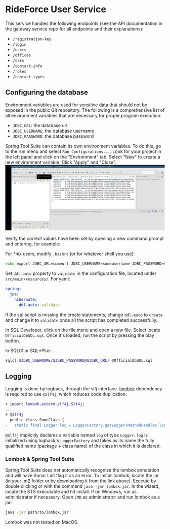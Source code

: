 # RideForce User Service

This service handles the following endpoints (see the API documentation in the gateway service repo for all endpoints and their explanations):

- `/registration-key`
- `/login`
- `/users`
- `/offices`
- `/cars`
- `/contact-info`
- `/roles`
- `/contact-types`

## Configuring the database
Environment variables are used for sensitive data that should not be exposed in the public Git repository. The following is a comprehensive list of all environment variables that are necessary for proper program execution:

- `JDBC_URL`: the database url
- `JDBC_USERNAME`: the database username
- `JDBC_PASSWORD`: the database password

Spring Tool Suite can contain its own environment variables. To do this, go to the run menu and select `Run Configurations...`. Look for your project in the left panel and click on the "Environment" tab. Select "New" to create a new environment variable. Click "Apply" and "Close".
![Alt Text](src/main/resources/stsenv5.gif)

Verify the correct values have been set by opening a new command prompt and entering, for example:

For *nix users, modify `.bashrc` (or for whatever shell you use):
```bash
echo export JDBC_URL=someurl JDBC_USERNAME=someusername JDBC_PASSWORD=somepassword >> .bashrc && exec bash 
```
Set `ddl-auto` property to `validate` in the configuration file, located under `src/main/resources/`. For yaml:
```yaml
spring:
  jpa:
    hibernate:
      ddl-auto: validate
```
If the sql script is missing the create statements, change `ddl-auto` to `create` and change it to `validate` once all the script has completed successfully. 

In SQL Developer, click on the file menu and open a new file. Select locate `OfficialDbSQL.sql`. Once it's loaded, run the script by pressing the play button.  

In SQLCl or SQL*Plus: 
```bash
sqlcl $JDBC_USERNAME/$JDBC_PASSWORD@$JDBC_URL/ @OfficialDbSQL.sql
```
## Logging
Logging is done by logback, through the slfj interface. [lombok](https://projectlombok.org/download) dependency is required to use `@Slf4j`, which reduces code duplication.
```diff
+ import lombok.extern.slf4j.Slf4j;
...
+ @Slf4j
  public class SomeClass {
-   static final Logger log = LoggerFactory.getLogger(MethodHandles.lookup().lookupClass());
```
`@Slf4j` implicitly declares a variable named `log` of type `Logger`. `log` is initialized using logback's `LoggerFactory` and takes as its name the fully qualified name (package + class name) of the class in which it is declared. 

### Lombok & Spring Tool Suite
Spring Tool Suite does not automatically recognize the lombok annotation and will have Sonar Lint flag it as an error. To install lombok, locate the jar (in your .m2 folder or by downloading it from the link above). Execute by double clicking or with the command `java -jar lombok.jar`. In the wizard, locate the STS executable and hit install. If on Windows, run as administrator if necessary. Open `CMD` as administrator and run lombok as a jar:
```bash
java -jar path/to/lombok.jar
```
Lombok was not tested on MacOS.


